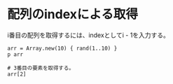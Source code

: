 # 配列のindexによる取得
i番目の配列を取得するには、indexとしてi - 1を入力する。

```
arr = Array.new(10) { rand(1..10) }
p arr

# 3番目の要素を取得する。
arr[2]
```

